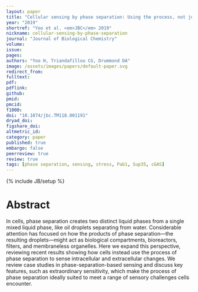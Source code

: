 ```yaml
---
layout: paper
title: "Cellular sensing by phase separation: Using the process, not just the products"
year: "2019"
shortref: "Yoo et al. <em>JBC</em> 2019"
nickname: cellular-sensing-by-phase-separation
journal: "Journal of Biological Chemistry"
volume: 
issue:
pages:
authors: "Yoo H, Triandafillou CG, Drummond DA"
image: /assets/images/papers/default-paper.svg
redirect_from: 
fulltext: 
pdf: 
pdflink: 
github: 
pmid: 
pmcid:
f1000: 
doi: "10.1074/jbc.TM118.001191"
dryad_doi:
figshare_doi: 
altmetric_id: 
category: paper
published: true
embargo: false
peerreview: true
review: true
tags: [phase separation, sensing, stress, Pab1, Sup35, cGAS]
---
```

{% include JB/setup %}

# Abstract 

In cells, phase separation creates two distinct liquid phases from a single mixed liquid phase, like oil droplets separating from water. Considerable attention has focused on how the products of phase separation—the resulting droplets—might act as biological compartments, bioreactors, filters, and membraneless organelles. Here we expand this perspective, reviewing recent results showing how cells instead use the process of phase separation to sense intracellular and extracellular changes. We review case studies in phase-separation-based sensing and discuss key features, such as extraordinary sensitivity, which make the process of phase separation ideally suited to meet a range of sensory challenges cells encounter.
